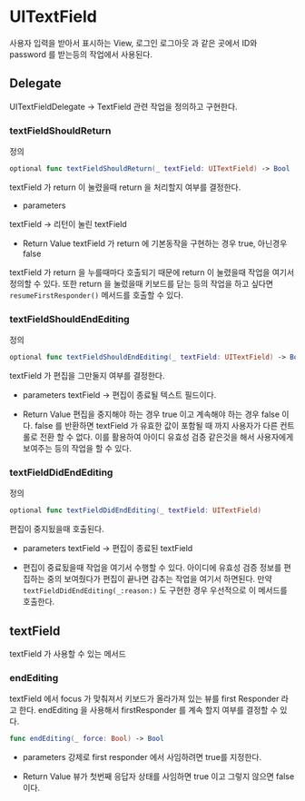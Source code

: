 # UITextField
사용자 입력을 받아서 표시하는 View, 로그인 로그아웃 과 같은 곳에서 ID와 password 를 받는등의 작업에서 사용된다. 

## Delegate 
UITextFieldDelegate -> TextField 관련 작업을 정의하고 구현한다. 

### textFieldShouldReturn
정의 

```swift 
optional func textFieldShouldReturn(_ textField: UITextField) -> Bool
```

textField 가 return 이 눌렸을때 return 을 처리할지 여부를 결정한다. 

- parameters

textField -> 리턴이 눌린 textField 

- Return Value 
textField 가 return 에 기본동작을 구현하는 경우 true, 아닌경우 false 

textField 가 return 을 누를때마다 호출되기 때문에 return 이 눌렸을때 작업을 여기서 정의할 수 있다. 또한 return 을 눌렀을때 키보드를 닫는 등의 작업을 하고 싶다면 `resumeFirstResponder()` 메서드를 호출할 수 있다. 

### textFieldShouldEndEditing
정의 
``` swift 
optional func textFieldShouldEndEditing(_ textField: UITextField) -> Bool
```

textField 가 편집을 그만둘지 여부를 결정한다. 

- parameters
textField -> 편집이 종료될 텍스트 필드이다. 

- Return Value 
편집을 중지해야 하는 경우 true 이고 계속해야 하는 경우 false 이다. false 를 반환하면 textField 가 유효한 값이 포함될 때 까지 사용자가 다른 컨트롤로 전환 할 수 없다. 이를 활용하여 아이디 유효성 검증 같은것을 해서 사용자에게 보여주는 등의 작업을 할 수 있다. 

### textFieldDidEndEditing
정의 
```swift 
optional func textFieldDidEndEditing(_ textField: UITextField)
```

편집이 중지됬을때 호출된다. 

- parameters
textField -> 편집이 종료된 textField

- 편집이 중료됬을때 작업을 여기서 수행할 수 있다. 아이디에 유효성 검증 정보를 편집하는 중의 보여줬다가 편집이 끝나면 감추는 작업을 여기서 하면된다. 만약 `textFieldDidEndEditing(_:reason:)` 도 구현한 경우 우선적으로 이 메서드를 호출한다. 


## textField
textField 가 사용할 수 있는 메서드 

### endEditing
textField 에서 focus 가 맞춰져서 키보드가 올라가져 있는 뷰를 first Responder 라고 한다. endEditing 을 사용해서 firstResponder 를 계속 할지 여부를 결정할 수 있다. 

```swift
func endEditing(_ force: Bool) -> Bool
```

- parameters 
강제로 first responder 에서 사임하려면 true를 지정한다. 

- Return Value
뷰가 첫번째 응답자 상태를 사임하면 true 이고 그렇지 않으면 false 이다. 




